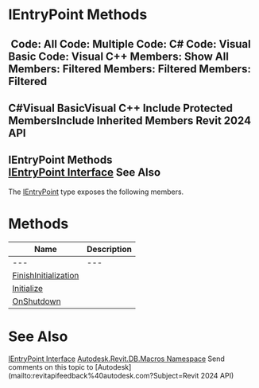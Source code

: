 # IEntryPoint Methods

﻿
 Code: All Code: Multiple Code: C# Code: Visual Basic Code: Visual C++  Members: Show All Members: Filtered Members: Filtered Members: Filtered   
---  
C#Visual BasicVisual C++
Include Protected MembersInclude Inherited Members
Revit 2024 API  
---  
IEntryPoint Methods  
[IEntryPoint Interface](b12791d1-81ab-b326-2bc7-da785d78e1fc.md "IEntryPoint Interface") See Also  
---  
The [IEntryPoint](b12791d1-81ab-b326-2bc7-da785d78e1fc.md "IEntryPoint Interface") type exposes the following members.
# Methods
| Name | Description |
| --- | --- |
| --- | --- | --- |
| [FinishInitialization](f4a8f6ee-0751-546e-5a87-302b9d1ac636.md "FinishInitialization Method") |
| [Initialize](7619b903-34aa-32d1-38d9-f7e826828a5f.md "Initialize Method") |
| [OnShutdown](ffa4f8e1-f9a6-09d1-2b9d-1e98dada4440.md "OnShutdown Method") |

# See Also
[IEntryPoint Interface](b12791d1-81ab-b326-2bc7-da785d78e1fc.md "IEntryPoint Interface")
[Autodesk.Revit.DB.Macros Namespace](8b8f9876-f4c2-abff-fc5b-79e337d84e01.md "Autodesk.Revit.DB.Macros Namespace")
Send comments on this topic to [Autodesk](mailto:revitapifeedback%40autodesk.com?Subject=Revit 2024 API)